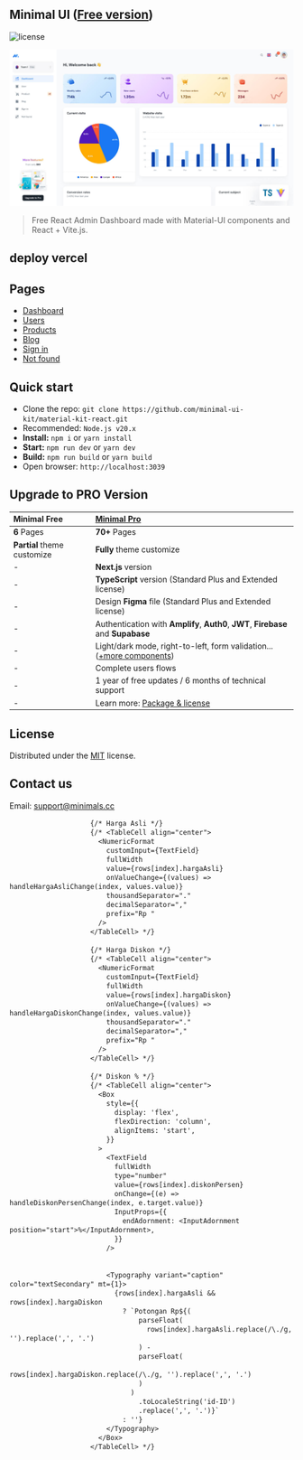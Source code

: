 ## Minimal UI ([Free version](https://free.minimals.cc/))

![license](https://img.shields.io/badge/license-MIT-blue.svg)

![preview](public/assets/images/minimal-free-preview.jpg)

> Free React Admin Dashboard made with Material-UI components and React + Vite.js.
## deploy vercel
## Pages

- [Dashboard](https://free.minimals.cc/)
- [Users](https://free.minimals.cc/user)
- [Products](https://free.minimals.cc/products)
- [Blog](https://free.minimals.cc/blog)
- [Sign in](https://free.minimals.cc/sign-in)
- [Not found](https://free.minimals.cc/404)

## Quick start

- Clone the repo: `git clone https://github.com/minimal-ui-kit/material-kit-react.git`
- Recommended: `Node.js v20.x`
- **Install:** `npm i` or `yarn install`
- **Start:** `npm run dev` or `yarn dev`
- **Build:** `npm run build` or `yarn build`
- Open browser: `http://localhost:3039`

## Upgrade to PRO Version

| Minimal Free                | [Minimal Pro](https://material-ui.com/store/items/minimal-dashboard/)                                   |
| :-------------------------- | :------------------------------------------------------------------------------------------------------ |
| **6** Pages                 | **70+** Pages                                                                                           |
| **Partial** theme customize | **Fully** theme customize                                                                               |
| -                           | **Next.js** version                                                                                     |
| -                           | **TypeScript** version (Standard Plus and Extended license)                                             |
| -                           | Design **Figma** file (Standard Plus and Extended license)                                              |
| -                           | Authentication with **Amplify**, **Auth0**, **JWT**, **Firebase** and **Supabase**                      |
| -                           | Light/dark mode, right-to-left, form validation... ([+more components](https://minimals.cc/components)) |
| -                           | Complete users flows                                                                                    |
| -                           | 1 year of free updates / 6 months of technical support                                                  |
| -                           | Learn more: [Package & license](https://docs.minimals.cc/package)                                       |

## License

Distributed under the [MIT](https://github.com/minimal-ui-kit/minimal.free/blob/main/LICENSE.md) license.

## Contact us

Email: support@minimals.cc


                        {/* Harga Asli */}
                        {/* <TableCell align="center">
                          <NumericFormat
                            customInput={TextField}
                            fullWidth
                            value={rows[index].hargaAsli}
                            onValueChange={(values) => handleHargaAsliChange(index, values.value)}
                            thousandSeparator="."
                            decimalSeparator=","
                            prefix="Rp "
                          />
                        </TableCell> */}

                        {/* Harga Diskon */}
                        {/* <TableCell align="center">
                          <NumericFormat
                            customInput={TextField}
                            fullWidth
                            value={rows[index].hargaDiskon}
                            onValueChange={(values) => handleHargaDiskonChange(index, values.value)}
                            thousandSeparator="."
                            decimalSeparator=","
                            prefix="Rp "
                          />
                        </TableCell> */}

                        {/* Diskon % */}
                        {/* <TableCell align="center">
                          <Box
                            style={{
                              display: 'flex',
                              flexDirection: 'column',
                              alignItems: 'start',
                            }}
                          >
                            <TextField
                              fullWidth
                              type="number"
                              value={rows[index].diskonPersen}
                              onChange={(e) => handleDiskonPersenChange(index, e.target.value)}
                              InputProps={{
                                endAdornment: <InputAdornment position="start">%</InputAdornment>,
                              }}
                            />


                            <Typography variant="caption" color="textSecondary" mt={1}>
                              {rows[index].hargaAsli && rows[index].hargaDiskon
                                ? `Potongan Rp${(
                                    parseFloat(
                                      rows[index].hargaAsli.replace(/\./g, '').replace(',', '.')
                                    ) -
                                    parseFloat(
                                      rows[index].hargaDiskon.replace(/\./g, '').replace(',', '.')
                                    )
                                  )
                                    .toLocaleString('id-ID')
                                    .replace(',', '.')}`
                                : ''}
                            </Typography>
                          </Box>
                        </TableCell> */}